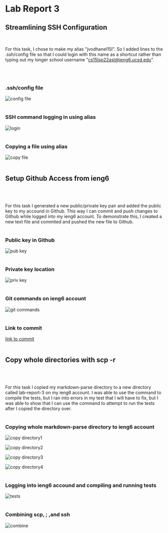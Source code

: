 # Lab Report 3

## Streamlining SSH Configuration <br /> 
<br />

For this task, I chose to make my alias "jvodhanel15l". So I added lines to the .ssh/config file so that I could login with this name as a shortcut rather than typing out my longer school username "cs15lsp22ast@ieng6.ucsd.edu".

<br /> 
<br />

### .ssh/config file
![config file](editConfigFile.PNG)<br /> 
<br />

### SSH command logging in using alias
![login](sshLogin.PNG)
<br /> 
<br />

### Copying a file using alias
![copy file](copyFile.PNG)
<br /> 
<br />


## Setup Github Access from ieng6
<br /> 
<br />

For this task I generated a new public/private key pair and added the public key to my accound in Github. This way I can commit and push changes to Github while logged into my ieng6 account. To demonstrate this, I created a new text file and commited and pushed the new file to Github. 
<br /> 
<br />

### Public key in Github
![pub key](newPubKey.PNG)
<br /> 
<br />

### Private key location
![priv key](locationPrivKey.PNG)
<br /> 
<br />

### Git commands on ieng6 account
![git commands](gitCommands.PNG)
<br /> 
<br />

### Link to commit
[link to commit](https://github.com/jvodhanel/good-markdown-parser/actions/runs/2288284747)
<br /> 
<br />

## Copy whole directories with scp -r
<br /> 
<br />

For this task I copied my markdown-parse directory to a new directory called lab-report-3 on my ieng6 account. I was able to use the command to compile the tests, but I ran into errors in my test that I will have to fix, but I was able to show that I can use the command to attempt to run the tests after I copied the directory over. 
<br /> 
<br />

### Copying whole markdown-parse directory to ieng6 account
![copy directory1](copyDirectoryPt1.PNG)

![copy directory2](copyDirectoryPt2.PNG)

![copy directory3](copyDirectoryPt3.PNG)

![copy directory4](copyDirectoryPt4.PNG)
<br /> 
<br />

### Logging into ieng6 accound and compiling and running tests
![tests](runTestsError.PNG)
<br /> 
<br />

### Combining scp, ; ,and ssh
![combine](combineSCPandSSH.PNG)